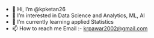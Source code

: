 - 👋 Hi, I’m @kpketan26
- 👀 I’m interested in Data Science and Analytics, ML, AI
- 🌱 I’m currently learning applied Statistics
- 📫 How to reach me Email :- krpawar2002@gmail.com

<!--
kpketan26/kpketan26 is a ✨ special ✨ repository because its `README.md` (this file) appears on your GitHub profile.
You can click the Preview link to take a look at your changes.
--->
